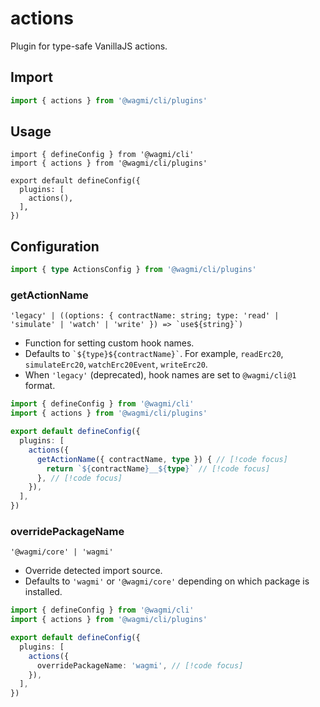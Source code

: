 # actions

Plugin for type-safe VanillaJS actions.

## Import

```ts
import { actions } from '@wagmi/cli/plugins'
```

## Usage

```ts{2,6}
import { defineConfig } from '@wagmi/cli'
import { actions } from '@wagmi/cli/plugins'

export default defineConfig({
  plugins: [
    actions(),
  ],
})
```

## Configuration

```ts
import { type ActionsConfig } from '@wagmi/cli/plugins'
```

### getActionName

`` 'legacy' | ((options: { contractName: string; type: 'read' | 'simulate' | 'watch' | 'write' }) => `use${string}`) ``

- Function for setting custom hook names.
- Defaults to `` `${type}${contractName}` ``. For example, `readErc20`, `simulateErc20`, `watchErc20Event`, `writeErc20`.
- When `'legacy'` (deprecated), hook names are set to `@wagmi/cli@1` format.

```ts
import { defineConfig } from '@wagmi/cli'
import { actions } from '@wagmi/cli/plugins'

export default defineConfig({
  plugins: [
    actions({
      getActionName({ contractName, type }) { // [!code focus]
        return `${contractName}__${type}` // [!code focus]
      }, // [!code focus]
    }),
  ],
})
```

### overridePackageName

`'@wagmi/core' | 'wagmi'`

- Override detected import source.
- Defaults to `'wagmi'` or `'@wagmi/core'` depending on which package is installed.

```ts
import { defineConfig } from '@wagmi/cli'
import { actions } from '@wagmi/cli/plugins'

export default defineConfig({
  plugins: [
    actions({
      overridePackageName: 'wagmi', // [!code focus]
    }),
  ],
})
```


